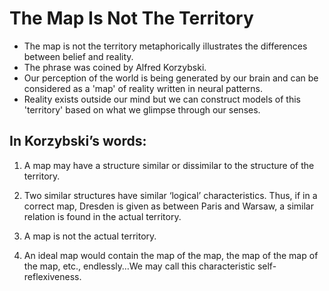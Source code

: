 # The Map Is Not The Territory

- The map is not the territory metaphorically illustrates the differences between belief and reality.
- The phrase was coined by Alfred Korzybski.
- Our perception of the world is being generated by our brain and can be considered as a 'map' of reality written in neural patterns.
- Reality exists outside our mind but we can construct models of this 'territory' based on what we glimpse through our senses.
 
## In Korzybski’s words:

1. A map may have a structure similar or dissimilar to the structure of the territory.

2. Two similar structures have similar ‘logical’ characteristics. Thus, if in a correct map, Dresden is given as between Paris and Warsaw, a similar relation is found in the actual territory.

3. A map is not the actual territory.

4. An ideal map would contain the map of the map, the map of the map of the map, etc., endlessly…We may call this characteristic self-reflexiveness.